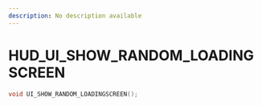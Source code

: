 ```yaml
---
description: No description available 
---
```


# HUD\_UI_SHOW_RANDOM_LOADINGSCREEN

```cpp
void UI_SHOW_RANDOM_LOADINGSCREEN();
```